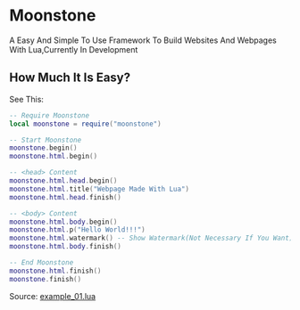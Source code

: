 # Moonstone
A Easy And Simple To Use Framework To Build Websites And Webpages With Lua,Currently In Development
## How Much It Is Easy?
See This:
```lua
-- Require Moonstone
local moonstone = require("moonstone")

-- Start Moonstone 
moonstone.begin() 
moonstone.html.begin()

-- <head> Content
moonstone.html.head.begin()
moonstone.html.title("Webpage Made With Lua")
moonstone.html.head.finish()

-- <body> Content
moonstone.html.body.begin()
moonstone.html.p("Hello World!!!")
moonstone.html.watermark() -- Show Watermark(Not Necessary If You Want)
moonstone.html.body.finish()

-- End Moonstone
moonstone.html.finish()
moonstone.finish()
```
Source: [example_01.lua](https://github.com/Rabios/Moonstone/blob/master/example_01.lua)
